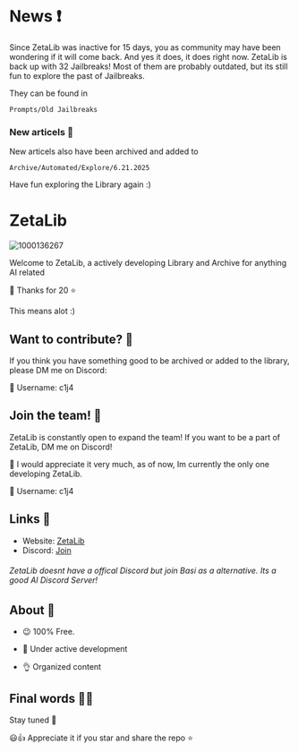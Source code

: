 # News ❗️
Since ZetaLib was inactive for 15 days, you as community may have been wondering if it will come back. And yes it does, it does right now. ZetaLib is back up with 32 Jailbreaks! Most of them are probably outdated, but its still fun to explore the past of Jailbreaks. 

They can be found in

```Prompts/Old Jailbreaks```

### New articels 📑

New articels also have been archived and added to

```Archive/Automated/Explore/6.21.2025```

Have fun exploring the Library again :)

# ZetaLib

![1000136267](https://github.com/user-attachments/assets/e077fb25-fba8-490d-b665-1744b7c932be)


Welcome to ZetaLib, a actively developing Library and Archive for anything AI related

🫡 Thanks for 20 ⭐️

This means alot :)

## Want to contribute? 📑
If you think you have something good to be archived or added to the library, please DM me on Discord:

📧 Username: c1j4

## Join the team! 📌
ZetaLib is constantly open to expand the team! If you want to be a part of ZetaLib, DM me on Discord!

👀 I would appreciate it very much, as of now, Im currently the only one developing ZetaLib.

📧 Username: c1j4

## Links 🔗

- Website: [ZetaLib](https://zetalib.neocities.org)
- Discord: [Join](https://discord.gg/basi)
###### ZetaLib doesnt have a offical Discord but join Basi as a alternative. Its a good AI Discord Server!

## About 🌙
- 😉 100% Free.
  
- 🚀 Under active development
  
- 👌 Organized content 

## Final words 🧙‍♂️

Stay tuned 🤌

😃👍 Appreciate it if you star and share the repo ⭐️
